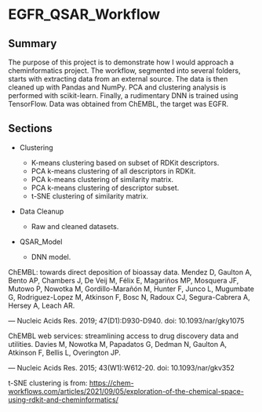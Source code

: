 # EGFR_QSAR_Workflow
## Summary
The purpose of this project is to demonstrate how I would approach a cheminformatics project. The workflow, segmented into several folders, starts with extracting data from an external source. The data is then cleaned up with Pandas and NumPy. PCA and clustering analysis is performed with scikit-learn. Finally, a rudimentary DNN is trained using TensorFlow.
Data was obtained from ChEMBL, the target was EGFR.

## Sections
* Clustering
  * K-means clustering based on subset of RDKit descriptors.
  * PCA k-means clustering of all descriptors in RDKit.
  * PCA k-means clustering of similarity matrix.
  * PCA k-means clustering of descriptor subset.
  * t-SNE clustering of similarity matrix.

* Data Cleanup
  * Raw and cleaned datasets.

* QSAR_Model
  * DNN model.
 
ChEMBL: towards direct deposition of bioassay data.
Mendez D, Gaulton A, Bento AP, Chambers J, De Veij M, Félix E, Magariños MP, Mosquera JF, Mutowo P, Nowotka M, Gordillo-Marañón M, Hunter F, Junco L, Mugumbate G, Rodriguez-Lopez M, Atkinson F, Bosc N, Radoux CJ, Segura-Cabrera A, Hersey A, Leach AR.

— Nucleic Acids Res. 2019; 47(D1):D930-D940. doi: 10.1093/nar/gky1075

ChEMBL web services: streamlining access to drug discovery data and utilities.
Davies M, Nowotka M, Papadatos G, Dedman N, Gaulton A, Atkinson F, Bellis L, Overington JP.

— Nucleic Acids Res. 2015; 43(W1):W612-20. doi: 10.1093/nar/gkv352

t-SNE clustering is from: https://chem-workflows.com/articles/2021/09/05/exploration-of-the-chemical-space-using-rdkit-and-cheminformatics/
